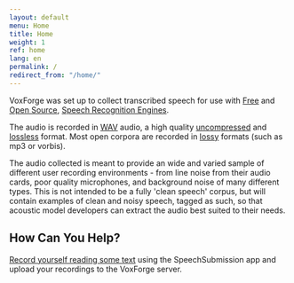 ```yaml
---
layout: default
menu: Home
title: Home
weight: 1
ref: home
lang: en
permalink: /
redirect_from: "/home/"
---
```

VoxForge was set up to collect transcribed speech for use with [Free] and 
[Open Source], [Speech Recognition Engines].

The audio is recorded in [WAV] audio, a high quality [uncompressed] and 
[lossless] format.  Most open corpora are recorded in [lossy] formats (such 
as mp3 or vorbis).

The audio collected is meant to provide an wide and varied sample of different user 
recording environments - from line noise from their audio cards, poor quality 
microphones, and background noise of many different types.  This is not intended 
to be a fully 'clean speech' corpus, but will contain examples of clean and 
noisy speech, tagged as such, so that acoustic model developers can extract
the audio best suited to their needs.

## How Can You Help?

[Record yourself reading some text] using the SpeechSubmission app and upload 
your recordings to the VoxForge server.


[Free]: /faq/what-is-free-software
[Open Source]: /faq/what-is-open-source-software
[Speech Recognition Engines]: /faq/what-is-the-difference-between-a-speech-recognition-engine-and-a-speech-recognition-system
[Record yourself reading some text]: /en/read
[lossless]: https://en.wikipedia.org/wiki/Lossless_compression
[lossy]: https://en.wikipedia.org/wiki/Lossy_compression
[WAV]: https://en.wikipedia.org/wiki/WAV
[uncompressed]: https://www.prx.org/help/posting-audio/compressed-versus-uncompressed

